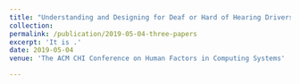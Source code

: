 ```yaml
---
title: "Understanding and Designing for Deaf or Hard of Hearing Drivers on Uber" 
collection: 
permalink: /publication/2019-05-04-three-papers
excerpt: 'It is .'
date: 2019-05-04
venue: 'The ACM CHI Conference on Human Factors in Computing Systems'

---
```

